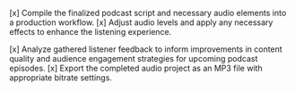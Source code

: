 [x] Compile the finalized podcast script and necessary audio elements into a production workflow.
[x] Adjust audio levels and apply any necessary effects to enhance the listening experience.


[x] Analyze gathered listener feedback to inform improvements in content quality and audience engagement strategies for upcoming podcast episodes.
[x] Export the completed audio project as an MP3 file with appropriate bitrate settings.